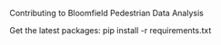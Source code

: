 Contributing to Bloomfield Pedestrian Data Analysis


Get the latest packages:
  pip install -r requirements.txt
